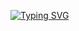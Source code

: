 [![Typing SVG](https://readme-typing-svg.demolab.com/?lines=ALL+in+one+V2;BY+Cipher+Airdrop)](https://git.io/typing-svg)
